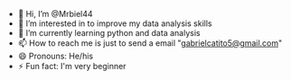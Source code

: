 - 👋 Hi, I’m @Mrbiel44
- 👀 I’m interested in to improve my data analysis skills
- 🌱 I’m currently learning python and data analysis
- 📫 How to reach me is just to send a email "gabrielcatito5@gmail.com"
- 😄 Pronouns: He/his
- ⚡ Fun fact: I'm very beginner


<!---
Mrbiel44/Mrbiel44 is a ✨ special ✨ repository because its `README.md` (this file) appears on your GitHub profile.
You can click the Preview link to take a look at your changes.
--->
